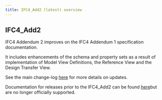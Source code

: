 ```yaml
---
title: IFC4_Add2 (latest) overview
---
```


## IFC4_Add2

IFC4 Addendum 2 improves on the IFC4 Addendum 1 specification documentation. 

It includes enhancements of the schema and property sets as a result of implementation of Model View Definitions, the Reference View and the Design Transfer View. 

See the main change-log <a href="/docs/reference/schema/ifc4_Add2/change-log.md">here</a> for more details on updates.

Documentation for releases prior to the IFC4_Add2 can be found <a href="/docs/reference/schema/history/ifc4_Add2/overview.md">here</a>but are no longer officially supported.